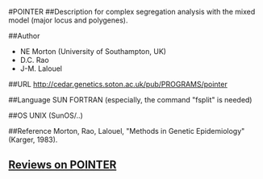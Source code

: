 #POINTER
##Description
for complex segregation analysis with the mixed model (major locus and polygenes).

##Author
* NE Morton (University of Southampton, UK)
* D.C. Rao
* J-M. Lalouel

##URL
http://cedar.genetics.soton.ac.uk/pub/PROGRAMS/pointer

##Language
SUN FORTRAN (especially, the command "fsplit" is needed)

##OS
UNIX (SunOS/..)

##Reference
Morton, Rao, Lalouel, "Methods in Genetic Epidemiology" (Karger, 1983).


## [Reviews on POINTER](https://github.com/gaow/genetic-analysis-software/issues/407)